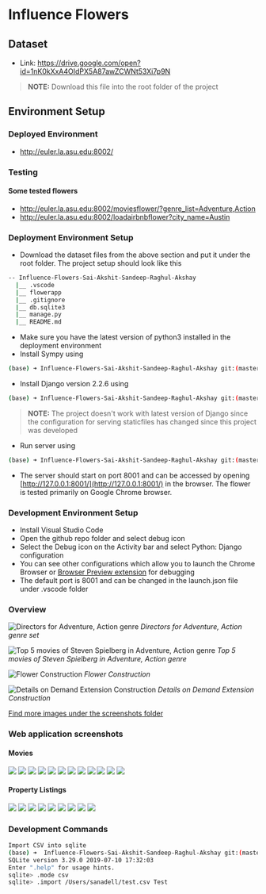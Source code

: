 # Influence Flowers

## Dataset

- Link: <https://drive.google.com/open?id=1nK0kXxA4OIdPX5A87awZCWNt53Xi7p9N>

> **NOTE:** Download this file into the root folder of the project

## Environment Setup

### Deployed Environment

- <http://euler.la.asu.edu:8002/>

### Testing

#### Some tested flowers

- <http://euler.la.asu.edu:8002/moviesflower/?genre_list=Adventure,Action>
- <http://euler.la.asu.edu:8002/loadairbnbflower?city_name=Austin>


### Deployment Environment Setup

- Download the dataset files from the above section and put it under the root folder. The project setup should look like this

```bash
-- Influence-Flowers-Sai-Akshit-Sandeep-Raghul-Akshay  
  |__ .vscode  
  |__ flowerapp  
  |__ .gitignore  
  |__ db.sqlite3  
  |__ manage.py  
  |__ README.md  
```

- Make sure you have the latest version of python3 installed in the deployment environment 
- Install Sympy using  

```bash
(base) ➜ Influence-Flowers-Sai-Akshit-Sandeep-Raghul-Akshay git:(master) pip3 install sympy
```

- Install Django version 2.2.6 using  

```bash
(base) ➜ Influence-Flowers-Sai-Akshit-Sandeep-Raghul-Akshay git:(master) pip3 install Django==2.2.6  
```

> **NOTE:** The project doesn't work with latest version of Django since the configuration for serving staticfiles has changed since this project was developed

- Run server using  

```bash
(base) ➜ Influence-Flowers-Sai-Akshit-Sandeep-Raghul-Akshay git:(master) python manage.py runserver 127.0.0.1:8001
```

- The server should start on port 8001 and can be accessed by opening [http://127.0.0.1:8001/](http://127.0.0.1:8001/) in the browser. The flower is tested primarily on Google Chrome browser.

### Development Environment Setup

- Install Visual Studio Code
- Open the github repo folder and select debug icon
- Select the Debug icon on the Activity bar and select Python: Django configuration
- You can see other configurations which allow you to launch the Chrome Browser or [Browser Preview extension](https://marketplace.visualstudio.com/items?itemName=auchenberg.vscode-browser-preview) for debugging
- The default port is 8001 and can be changed in the launch.json file under .vscode folder

### Overview

![Directors for Adventure, Action genre](https://github.com/SandeepNadella/influence-flower/blob/master/screenshots/Screen%20Shot%202019-12-04%20at%2012.31.28%20PM.png)
*Directors for Adventure, Action genre set*

![Top 5 movies of Steven Spielberg in Adventure, Action genre](https://github.com/SandeepNadella/influence-flower/blob/master/screenshots/Screen%20Shot%202019-12-04%20at%2012.31.53%20PM.png)
*Top 5 movies of Steven Spielberg in Adventure, Action genre*

![Flower Construction](https://github.com/SandeepNadella/influence-flower/blob/master/screenshots/InfluenceFlowers.png)
*Flower Construction*

![Details on Demand Extension Construction](https://github.com/SandeepNadella/influence-flower/blob/master/screenshots/InfluenceFlowerExtension.png)
*Details on Demand Extension Construction*

[Find more images under the screenshots folder](https://github.com/SandeepNadella/influence-flower/blob/master/screenshots)

### Web application screenshots

#### Movies

![](https://github.com/SandeepNadella/influence-flower/blob/master/screenshots/Screen%20Shot%202019-12-04%20at%2012.30.12%20PM.png)
![](https://github.com/SandeepNadella/influence-flower/blob/master/screenshots/Screen%20Shot%202019-12-04%20at%2012.30.32%20PM.png)
![](https://github.com/SandeepNadella/influence-flower/blob/master/screenshots/Screen%20Shot%202019-12-04%20at%2012.30.56%20PM.png)
![](https://github.com/SandeepNadella/influence-flower/blob/master/screenshots/Screen%20Shot%202019-12-04%20at%2012.28.25%20PM.png)
![](https://github.com/SandeepNadella/influence-flower/blob/master/screenshots/Screen%20Shot%202019-12-04%20at%2012.31.28%20PM.png)
![](https://github.com/SandeepNadella/influence-flower/blob/master/screenshots/Screen%20Shot%202019-12-04%20at%2012.31.53%20PM.png)
![](https://github.com/SandeepNadella/influence-flower/blob/master/screenshots/Screen%20Shot%202019-12-04%20at%2012.40.35%20PM.png)
![](https://github.com/SandeepNadella/influence-flower/blob/master/screenshots/Screen%20Shot%202019-12-04%20at%2012.40.59%20PM.png)
![](https://github.com/SandeepNadella/influence-flower/blob/master/screenshots/Screen%20Shot%202019-12-04%20at%2012.41.10%20PM.png)
![](https://github.com/SandeepNadella/influence-flower/blob/master/screenshots/Screen%20Shot%202019-12-04%20at%2012.41.36%20PM.png)
![](https://github.com/SandeepNadella/influence-flower/blob/master/screenshots/Screen%20Shot%202019-12-04%20at%2012.42.09%20PM.png)
![](https://github.com/SandeepNadella/influence-flower/blob/master/screenshots/Screen%20Shot%202019-12-04%20at%2012.42.43%20PM.png)

#### Property Listings

![](https://github.com/SandeepNadella/influence-flower/blob/master/screenshots/Screen%20Shot%202019-12-04%20at%2012.43.39%20PM.png)
![](https://github.com/SandeepNadella/influence-flower/blob/master/screenshots/Screen%20Shot%202019-12-04%20at%2012.44.00%20PM.png)
![](https://github.com/SandeepNadella/influence-flower/blob/master/screenshots/Screen%20Shot%202019-12-04%20at%2012.44.14%20PM.png)
![](https://github.com/SandeepNadella/influence-flower/blob/master/screenshots/Screen%20Shot%202019-12-04%20at%2012.44.34%20PM.png)
![](https://github.com/SandeepNadella/influence-flower/blob/master/screenshots/Screen%20Shot%202019-12-04%20at%2012.44.42%20PM.png)
![](https://github.com/SandeepNadella/influence-flower/blob/master/screenshots/Screen%20Shot%202019-12-04%20at%2012.44.50%20PM.png)
![](https://github.com/SandeepNadella/influence-flower/blob/master/screenshots/Screen%20Shot%202019-12-04%20at%2012.45.24%20PM.png)
![](https://github.com/SandeepNadella/influence-flower/blob/master/screenshots/Screen%20Shot%202019-12-04%20at%2012.46.26%20PM.png)
![](https://github.com/SandeepNadella/influence-flower/blob/master/screenshots/Screen%20Shot%202019-12-04%20at%2012.45.40%20PM.png)

### Development Commands

```bash
Import CSV into sqlite
(base) ➜  Influence-Flowers-Sai-Akshit-Sandeep-Raghul-Akshay git:(master) ✗ sqlite3 db.sqlite3
SQLite version 3.29.0 2019-07-10 17:32:03
Enter ".help" for usage hints.
sqlite> .mode csv
sqlite> .import /Users/sanadell/test.csv Test
```
